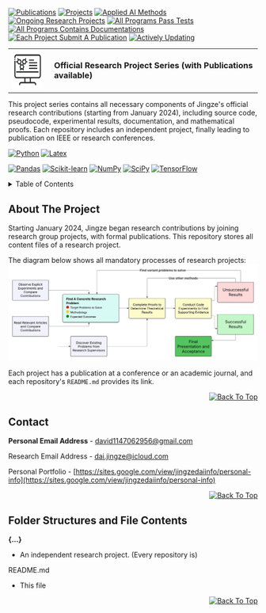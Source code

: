 [![Publications][pub-shield]][pub-url]
[![Projects][proj-shield]][proj-url]
[![Applied AI Methods][aai-shield]][aai-url]
[![Ongoing Research Projects][ongp-shield]][ongp-url]
[![All Programs Pass Tests][appt-shield]][appt-url]
[![All Programs Contains Documentations][aacd-shield]][aacd-url]
[![Each Project Submit A Publication][epsp-shield]][epsp-url]
[![Actively Updating][au-shield]][au-url]

<!-- PROJECT LOGO -->
<table border="0" cellspacing="0" cellpadding="0">
  <tr>
    <td style="vertical-align: middle;">
      <img src="icon.jpg" alt="Logo" width="80" height="80" style="background-color: white;" />
    </td>
    <td style="vertical-align: middle; padding-left: 15px;">
      <h3 style="margin: 0;">Official Research Project Series (with Publications available)</h3>
    </td>
  </tr>
</table>

<p align="left">
  This project series contains all necessary components of Jingze's official research contributions (starting from January 2024), including source code, pseudocode, experimental results, documentation, and mathematical proofs. Each repository includes an independent project, finally leading to publication on IEEE or research conferences. 
</p>

[![Python][python-shield]][python-url]
[![Latex][latex-shield]][latex-url]

[![Pandas][pandas-shield]][pandas-url]
[![Scikit-learn][scil-shield]][scil-url]
[![NumPy][numpy-shield]][numpy-url]
[![SciPy][scipy-shield]][scipy-url]
[![TensorFlow][ten-shield]][ten-url]

<!-- TABLE OF CONTENTS -->
<details>
  <summary>Table of Contents</summary>
  <ol>
    <li><img src="https://img.icons8.com/ios/50/000000/info--v1.png" width="20" alt="info icon"/><a href="#about-the-project">About The Project</a></li>
    <li><img src="https://img.icons8.com/ios/50/000000/name.png" width="20" alt="contact icon"/><a href="#contact">Contact</a></li>
    <li><img src="https://img.icons8.com/ios/50/000000/document--v1.png" width="20" alt="file icon"/><a href="#folder-structures-and-file-contents">Folder Structures and File Contents</a></li>
  </ol>
</details>



<!-- ABOUT THE PROJECT -->
## About The Project
Starting January 2024, Jingze began research contributions by joining research group projects, with formal publications. This repository stores all content files of a research project.


The diagram below shows all mandatory processes of research projects:
![Project Structure](Structure.jpeg)

Each project has a publication at a conference or an academic journal, and each repository's `README.md` provides its link.

<p align="right">
  <a href="#top">
    <img alt="Back To Top" src="https://img.shields.io/badge/Back_To_Top-black">
  </a>
</p>

## Contact

**Personal Email Address** - david1147062956@gmail.com

Research Email Address - dai.jingze@icloud.com

Personal Portfolio - [https://sites.google.com/view/jingzedaiinfo/personal-info](https://sites.google.com/view/jingzedaiinfo/personal-info)

<p align="right">
  <a href="#top">
    <img alt="Back To Top" src="https://img.shields.io/badge/Back_To_Top-black">
  </a>
</p>

## Folder Structures and File Contents

**{...}** 
  - An independent research project. (Every repository is)

README.md
  - This file

<p align="right">
  <a href="#top">
    <img alt="Back To Top" src="https://img.shields.io/badge/Back_To_Top-black">
  </a>
</p>

[pub-shield]: https://img.shields.io/badge/Publications-3-blue
[pub-url]: https://scholar.google.com/citations?hl=en&user=o9k4mBkAAAAJ
[proj-shield]: https://img.shields.io/badge/Research_Projects-3-green
[proj-url]: https://github.com/daijingz/Research_Projects
[aai-shield]: https://img.shields.io/badge/Applied_AI_Methods->22-cyan
[aai-url]: https://www.datacamp.com/
[ongp-shield]: https://img.shields.io/badge/Ongoing_Research_Projects-2-yellow
[ongp-url]: https://scholar.google.com/citations?hl=en&user=o9k4mBkAAAAJ
[appt-shield]: https://img.shields.io/badge/All_Programs_Verified_By_Tests-purple
[appt-url]: https://github.com/daijingz/Research_Projects
[aacd-shield]: https://img.shields.io/badge/All_Programs_Contain_Documentations-orange
[aacd-url]: https://github.com/daijingz/Research_Projects
[epsp-shield]: https://img.shields.io/badge/Each_Project_Submit_A_Publication-lightgreen
[epsp-url]: https://github.com/daijingz/Research_Projects
[au-shield]: https://img.shields.io/badge/Actively_Updating-darkred
[au-url]: https://www.linkedin.com/in/jingze-dai/

[python-shield]: https://img.shields.io/badge/Python-blue
[python-url]: https://www.python.org/
[latex-shield]: https://img.shields.io/badge/LaTeX-darkgreen
[latex-url]: https://www.latex-project.org/

[pandas-shield]: https://img.shields.io/badge/Pandas-darkblue
[pandas-url]: https://pandas.pydata.org/
[scil-shield]: https://img.shields.io/badge/Scikitlearn-orange
[scil-url]: https://scikit-learn.org/stable/
[numpy-shield]: https://img.shields.io/badge/NumPy-skyblue
[numpy-url]: https://numpy.org/
[scipy-shield]: https://img.shields.io/badge/SciPy-cyan
[scipy-url]: https://scipy.org/
[ten-shield]: https://img.shields.io/badge/TensorFlow-yellow
[ten-url]: https://www.tensorflow.org/
